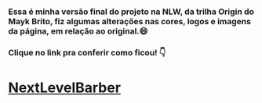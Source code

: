 ### Essa é minha versão final do projeto na NLW, da trilha Origin do Mayk Brito, fiz algumas alterações nas cores, logos e imagens da página, em relação ao original.:smile:

### Clique no link pra conferir como ficou! 👇

 <h1><a href="https://alan0170.github.io/nlw_originSix/"><strong>NextLevelBarber</strong></a></h1>





